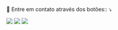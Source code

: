 

<p align="left">
  💌 Entre em contato através dos botões:: ⤵️
</p>

<p align="left">
  

  <a href="https://www.linkedin.com/in/cerqueiralucas/" alt="Linkedin">
  <img src="https://img.shields.io/badge/-Linkedin-0e76a8?style=flat-square&logo=Linkedin&logoColor=white&link=https://www.linkedin.com/in/cerqueiralucas/" /></a>

 

  <a href="https://www.facebook.com/cerqueiralucas/" alt="Facebook">
  <img src="https://img.shields.io/badge/-Facebook-3b5998?style=flat-square&labelColor=3b5998&logo=facebook&logoColor=white&link=https://www.facebook.com/cerqueiralucas/"></a>

  <a href="https://www.instagram.com/lukscerqueira/" alt="Instagram">
  <img src="https://img.shields.io/badge/-Instagram-DF0174?style=flat-square&labelColor=DF0174&logo=instagram&logoColor=white&link=https://www.instagram.com/lukscerqueira/"></a>
</p>  
